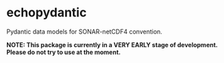 # echopydantic
Pydantic data models for SONAR-netCDF4 convention.

**NOTE: This package is currently in a VERY EARLY stage of development. Please do not try to use at the moment.**
